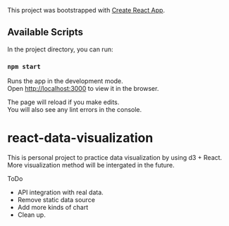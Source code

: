 This project was bootstrapped with [Create React App](https://github.com/facebook/create-react-app).

## Available Scripts

In the project directory, you can run:

### `npm start`

Runs the app in the development mode.<br>
Open [http://localhost:3000](http://localhost:3000) to view it in the browser.

The page will reload if you make edits.<br>
You will also see any lint errors in the console.


# react-data-visualization

This is personal project to practice data visualization by using d3 + React. More visualization method will be intergated in the future.

ToDo
- API integration with real data.
- Remove static data source
- Add more kinds of chart
- Clean up.
